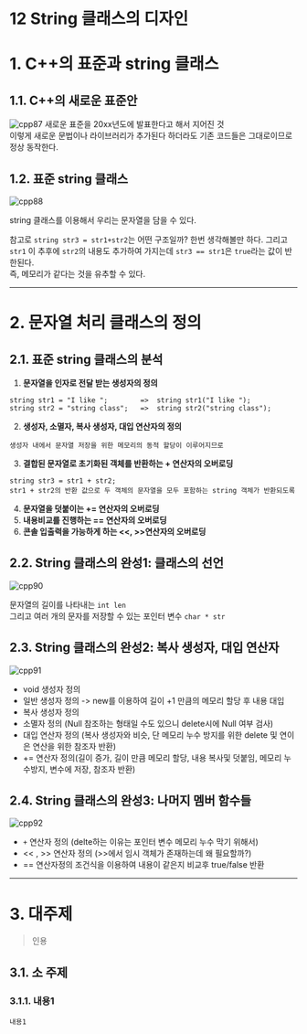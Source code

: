 12 String 클래스의 디자인
=======================
# 1. C++의 표준과 string 클래스 
## 1.1. C++의 새로운 표준안  
![cpp87](https://user-images.githubusercontent.com/50267433/75740321-a840bf00-5d4a-11ea-837a-d46a788ca6d3.PNG)
새로운 표준을 20xx년도에 발표한다고 해서 지어진 것    
이렇게 새로운 문법이나 라이브러리가 추가된다 하더라도 기존 코드들은 그대로이므로 정상 동작한다.   

## 1.2. 표준 string 클래스     
![cpp88](https://user-images.githubusercontent.com/50267433/75740553-606e6780-5d4b-11ea-9093-80d948721376.PNG)   
  
string 클래스를 이용해서 우리는 문자열을 담을 수 있다.   

참고로 ```string str3 = str1+str2```는 어떤 구조일까? 한번 생각해볼만 하다.
그리고 ```str1``` 이 추후에 ```str2```의 내용도 추가하여 가지는데 
```str3 == str1```은 ```true```라는 값이 반한된다.    
즉, 메모리가 같다는 것을 유추할 수 있다.  

***
# 2. 문자열 처리 클래스의 정의
## 2.1. 표준 string 클래스의 분석
1. **문자열을 인자로 전달 받는 생성자의 정의**
```
string str1 = "I like ";        =>  string str1("I like ");
string str2 = "string class";   =>  string str2("string class");
```
    
2. **생성자, 소멸자, 복사 생성자, 대입 연산자의 정의**
```
생성자 내에서 문자열 저장을 위한 메모리의 동적 할당이 이루어지므로  
```
     
3. **결합된 문자열로 초기화된 객체를 반환하는 + 연산자의 오버로딩**
```
string str3 = str1 + str2;
str1 + str2의 반환 값으로 두 객체의 문자열을 모두 포함하는 string 객체가 반환되도록    
```
       
4. **문자열을 덧붙이는 += 연산자의 오버로딩**
5. **내용비교를 진행하는 == 연산자의 오버로딩**
6. **콘솔 입출력을 가능하게 하는 <<, >>연산자의 오버로딩**
    
## 2.2. String 클래스의 완성1: 클래스의 선언   
![cpp90](https://user-images.githubusercontent.com/50267433/75741810-0ff90900-5d4f-11ea-86ee-cf9af8e21cb0.PNG)    
         
문자열의 길이를 나타내는 ```int len```       
그리고 여러 개의 문자를 저장할 수 있는 포인터 변수 ```char * str```        
    
## 2.3. String 클래스의 완성2: 복사 생성자, 대입 연산자       
![cpp91](https://user-images.githubusercontent.com/50267433/75742149-1d62c300-5d50-11ea-96b4-5f4d6cf51b1b.PNG)      
      
* void 생성자 정의
* 일반 생성자 정의 -> new를 이용하여 길이 +1 만큼의 메모리 할당 후 내용 대입      
* 복사 생성자 정의  
* 소멸자 정의 (Null 참조하는 형태일 수도 있으니 delete시에 Null 여부 검사)    
* 대입 연산자 정의 (복사 생성자와 비슷, 단 메모리 누수 방지를 위한 delete 및 연이은 연산을 위한 참조자 반환)   
* += 연산자 정의(길이 증가, 길이 만큼 메모리 할당, 내용 복사및 덧붙임, 메모리 누수방지, 변수에 저장, 참조자 반환)     
   
## 2.4. String 클래스의 완성3: 나머지 멤버 함수들    
![cpp92](https://user-images.githubusercontent.com/50267433/75742761-f1e0d800-5d51-11ea-931e-7bc7b19cda48.PNG)   
   
* ```+``` 연산자 정의 (delte하는 이유는 포인터 변수 메모리 누수 막기 위해서)   
* << , >> 연산자 정의 (>>에서 임시 객체가 존재하는데 왜 필요할까?)      
* == 연산자정의 조건식을 이용하여 내용이 같은지 비교후 true/false 반환

***
# 3. 대주제
> 인용
## 3.1. 소 주제
### 3.1.1. 내용1
```
내용1
```


